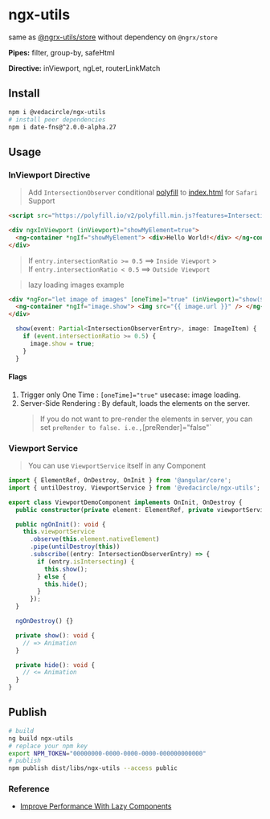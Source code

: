 # ngx-utils

same as [@ngrx-utils/store](https://github.com/ngrx-utils/ngrx-utils) without dependency on `@ngrx/store`

**Pipes:** filter, group-by, safeHtml

**Directive:** inViewport, ngLet, routerLinkMatch

## Install

```bash
npm i @vedacircle/ngx-utils
# install peer dependencies
npm i date-fns@^2.0.0-alpha.27
```

## Usage

### InViewport Directive

> Add `IntersectionObserver` conditional [polyfill](https://github.com/w3c/IntersectionObserver/tree/master/polyfill) to [index.html](../../apps/webapp/src/index.html) for `Safari` Support

```html
<script src="https://polyfill.io/v2/polyfill.min.js?features=IntersectionObserver"></script>
```

```html
<div ngxInViewport (inViewport)="showMyElement=true">
  <ng-container *ngIf="showMyElement"> <div>Hello World!</div> </ng-container>
</div>
```

> If `entry.intersectionRatio >= 0.5` ==> `Inside Viewport` > <br/>
> If `entry.intersectionRatio < 0.5` ==> `Outside Viewport`

> lazy loading images example

```html
<div *ngFor="let image of images" [oneTime]="true" (inViewport)="show($event, image)">
  <ng-container *ngIf="image.show"> <img src="{{ image.url }}" /> </ng-container>
</div>
```

```ts
  show(event: Partial<IntersectionObserverEntry>, image: ImageItem) {
    if (event.intersectionRatio >= 0.5) {
      image.show = true;
    }
  }
```

#### Flags

1. Trigger only One Time : `[oneTime]="true"` usecase: image loading.
2. Server-Side Rendering : By default, loads the elements on the server.
   > If you do not want to pre-render the elements in server, you can set `preRender to false. i.e.,`[preRender]="false"`

### Viewport Service

> You can use `ViewportService` itself in any Component

```typescript
import { ElementRef, OnDestroy, OnInit } from '@angular/core';
import { untilDestroy, ViewportService } from '@vedacircle/ngx-utils';

export class ViewportDemoComponent implements OnInit, OnDestroy {
  public constructor(private element: ElementRef, private viewportService: ViewportService) {}

  public ngOnInit(): void {
    this.viewportService
      .observe(this.element.nativeElement)
      .pipe(untilDestroy(this))
      .subscribe((entry: IntersectionObserverEntry) => {
        if (entry.isIntersecting) {
          this.show();
        } else {
          this.hide();
        }
      });
  }

  ngOnDestroy() {}

  private show(): void {
    // => Animation
  }

  private hide(): void {
    // <= Animation
  }
}
```

## Publish

```bash
# build
ng build ngx-utils
# replace your npm key
export NPM_TOKEN="00000000-0000-0000-0000-000000000000"
# publish
npm publish dist/libs/ngx-utils --access public
```

### Reference

- [Improve Performance With Lazy Components](https://blog.angularindepth.com/improve-performance-with-lazy-components-f3c5ff4597d2)

